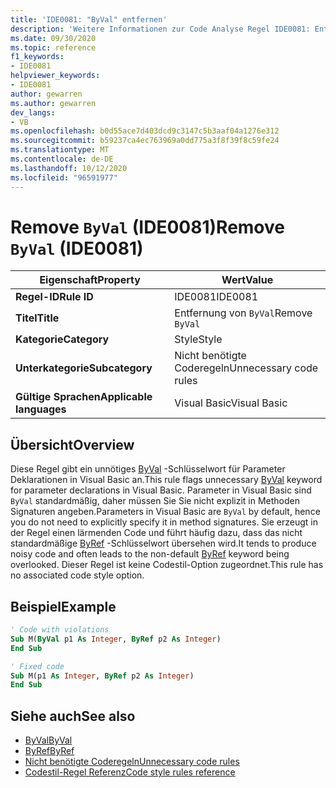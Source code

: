 ```yaml
---
title: 'IDE0081: "ByVal" entfernen'
description: 'Weitere Informationen zur Code Analyse Regel IDE0081: Entfernen von "ByVal"'
ms.date: 09/30/2020
ms.topic: reference
f1_keywords:
- IDE0081
helpviewer_keywords:
- IDE0081
author: gewarren
ms.author: gewarren
dev_langs:
- VB
ms.openlocfilehash: b0d55ace7d403dcd9c3147c5b3aaf04a1276e312
ms.sourcegitcommit: b59237ca4ec763969a0dd775a3f8f39f8c59fe24
ms.translationtype: MT
ms.contentlocale: de-DE
ms.lasthandoff: 10/12/2020
ms.locfileid: "96591977"
---
```

# <a name="remove-byval-ide0081"></a><span data-ttu-id="7fd83-103">Remove `ByVal` (IDE0081)</span><span class="sxs-lookup"><span data-stu-id="7fd83-103">Remove `ByVal` (IDE0081)</span></span>

|<span data-ttu-id="7fd83-104">Eigenschaft</span><span class="sxs-lookup"><span data-stu-id="7fd83-104">Property</span></span>|<span data-ttu-id="7fd83-105">Wert</span><span class="sxs-lookup"><span data-stu-id="7fd83-105">Value</span></span>|
|-|-|
| <span data-ttu-id="7fd83-106">**Regel-ID**</span><span class="sxs-lookup"><span data-stu-id="7fd83-106">**Rule ID**</span></span> | <span data-ttu-id="7fd83-107">IDE0081</span><span class="sxs-lookup"><span data-stu-id="7fd83-107">IDE0081</span></span> |
| <span data-ttu-id="7fd83-108">**Titel**</span><span class="sxs-lookup"><span data-stu-id="7fd83-108">**Title**</span></span> | <span data-ttu-id="7fd83-109">Entfernung von `ByVal`</span><span class="sxs-lookup"><span data-stu-id="7fd83-109">Remove `ByVal`</span></span> |
| <span data-ttu-id="7fd83-110">**Kategorie**</span><span class="sxs-lookup"><span data-stu-id="7fd83-110">**Category**</span></span> | <span data-ttu-id="7fd83-111">Style</span><span class="sxs-lookup"><span data-stu-id="7fd83-111">Style</span></span> |
| <span data-ttu-id="7fd83-112">**Unterkategorie**</span><span class="sxs-lookup"><span data-stu-id="7fd83-112">**Subcategory**</span></span> | <span data-ttu-id="7fd83-113">Nicht benötigte Coderegeln</span><span class="sxs-lookup"><span data-stu-id="7fd83-113">Unnecessary code rules</span></span> |
| <span data-ttu-id="7fd83-114">**Gültige Sprachen**</span><span class="sxs-lookup"><span data-stu-id="7fd83-114">**Applicable languages**</span></span> | <span data-ttu-id="7fd83-115">Visual Basic</span><span class="sxs-lookup"><span data-stu-id="7fd83-115">Visual Basic</span></span> |

## <a name="overview"></a><span data-ttu-id="7fd83-116">Übersicht</span><span class="sxs-lookup"><span data-stu-id="7fd83-116">Overview</span></span>

<span data-ttu-id="7fd83-117">Diese Regel gibt ein unnötiges [ByVal](../../../visual-basic/language-reference/modifiers/byval.md) -Schlüsselwort für Parameter Deklarationen in Visual Basic an.</span><span class="sxs-lookup"><span data-stu-id="7fd83-117">This rule flags unnecessary [ByVal](../../../visual-basic/language-reference/modifiers/byval.md) keyword for parameter declarations in Visual Basic.</span></span> <span data-ttu-id="7fd83-118">Parameter in Visual Basic sind `ByVal` standardmäßig, daher müssen Sie Sie nicht explizit in Methoden Signaturen angeben.</span><span class="sxs-lookup"><span data-stu-id="7fd83-118">Parameters in Visual Basic are `ByVal` by default, hence you do not need to explicitly specify it in method signatures.</span></span> <span data-ttu-id="7fd83-119">Sie erzeugt in der Regel einen lärmenden Code und führt häufig dazu, dass das nicht standardmäßige [ByRef](../../../visual-basic/language-reference/modifiers/byref.md) -Schlüsselwort übersehen wird.</span><span class="sxs-lookup"><span data-stu-id="7fd83-119">It tends to produce noisy code and often leads to the non-default [ByRef](../../../visual-basic/language-reference/modifiers/byref.md) keyword being overlooked.</span></span> <span data-ttu-id="7fd83-120">Dieser Regel ist keine Codestil-Option zugeordnet.</span><span class="sxs-lookup"><span data-stu-id="7fd83-120">This rule has no associated code style option.</span></span>

## <a name="example"></a><span data-ttu-id="7fd83-121">Beispiel</span><span class="sxs-lookup"><span data-stu-id="7fd83-121">Example</span></span>

```vb
' Code with violations
Sub M(ByVal p1 As Integer, ByRef p2 As Integer)
End Sub

' Fixed code
Sub M(p1 As Integer, ByRef p2 As Integer)
End Sub
```

## <a name="see-also"></a><span data-ttu-id="7fd83-122">Siehe auch</span><span class="sxs-lookup"><span data-stu-id="7fd83-122">See also</span></span>

- [<span data-ttu-id="7fd83-123">ByVal</span><span class="sxs-lookup"><span data-stu-id="7fd83-123">ByVal</span></span>](../../../visual-basic/language-reference/modifiers/byval.md)
- [<span data-ttu-id="7fd83-124">ByRef</span><span class="sxs-lookup"><span data-stu-id="7fd83-124">ByRef</span></span>](../../../visual-basic/language-reference/modifiers/byref.md)
- [<span data-ttu-id="7fd83-125">Nicht benötigte Coderegeln</span><span class="sxs-lookup"><span data-stu-id="7fd83-125">Unnecessary code rules</span></span>](unnecessary-code-rules.md)
- [<span data-ttu-id="7fd83-126">Codestil-Regel Referenz</span><span class="sxs-lookup"><span data-stu-id="7fd83-126">Code style rules reference</span></span>](index.md)
